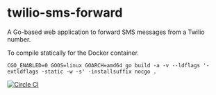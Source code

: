 # twilio-sms-forward
A Go-based web application to forward SMS messages from a Twilio number.

To compile statically for the Docker container.

    CGO_ENABLED=0 GOOS=linux GOARCH=amd64 go build -a -v --ldflags '-extldflags -static -w -s' -installsuffix nocgo .

[![Circle CI](https://circleci.com/gh/corybuecker/twilio-sms-forward.svg?style=svg)](https://circleci.com/gh/corybuecker/twilio-sms-forward)
